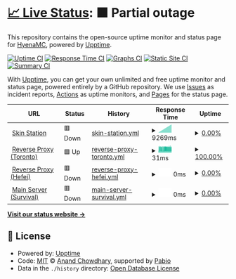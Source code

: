 # [📈 Live Status](https://hyenamc.github.io/hyena-upptime): <!--live status--> **🟧 Partial outage**

This repository contains the open-source uptime monitor and status page for [HyenaMC](https://hyenamc.github.io/hyena-upptime), powered by [Upptime](https://github.com/upptime/upptime).

[![Uptime CI](https://github.com/hyenamc/hyena-upptime/workflows/Uptime%20CI/badge.svg)](https://github.com/hyenamc/hyena-upptime/actions?query=workflow%3A%22Uptime+CI%22)
[![Response Time CI](https://github.com/hyenamc/hyena-upptime/workflows/Response%20Time%20CI/badge.svg)](https://github.com/hyenamc/hyena-upptime/actions?query=workflow%3A%22Response+Time+CI%22)
[![Graphs CI](https://github.com/hyenamc/hyena-upptime/workflows/Graphs%20CI/badge.svg)](https://github.com/hyenamc/hyena-upptime/actions?query=workflow%3A%22Graphs+CI%22)
[![Static Site CI](https://github.com/hyenamc/hyena-upptime/workflows/Static%20Site%20CI/badge.svg)](https://github.com/hyenamc/hyena-upptime/actions?query=workflow%3A%22Static+Site+CI%22)
[![Summary CI](https://github.com/hyenamc/hyena-upptime/workflows/Summary%20CI/badge.svg)](https://github.com/hyenamc/hyena-upptime/actions?query=workflow%3A%22Summary+CI%22)

With [Upptime](https://upptime.js.org), you can get your own unlimited and free uptime monitor and status page, powered entirely by a GitHub repository. We use [Issues](https://github.com/hyenamc/hyena-upptime/issues) as incident reports, [Actions](https://github.com/hyenamc/hyena-upptime/actions) as uptime monitors, and [Pages](https://hyenamc.github.io/hyena-upptime) for the status page.

<!--start: status pages-->
<!-- This summary is generated by Upptime (https://github.com/upptime/upptime) -->
<!-- Do not edit this manually, your changes will be overwritten -->
<!-- prettier-ignore -->
| URL | Status | History | Response Time | Uptime |
| --- | ------ | ------- | ------------- | ------ |
| <img alt="" src="https://icons.duckduckgo.com/ip3/account.teamhyena.org.ico" height="13"> [Skin Station](https://account.teamhyena.org) | 🟥 Down | [skin-station.yml](https://github.com/HyenaMC/hyena-upptime/commits/HEAD/history/skin-station.yml) | <details><summary><img alt="Response time graph" src="./graphs/skin-station/response-time-week.png" height="20"> 9269ms</summary><br><a href="https://HyenaMC.github.io/hyena-upptime/history/skin-station"><img alt="Response time 623" src="https://img.shields.io/endpoint?url=https%3A%2F%2Fraw.githubusercontent.com%2FHyenaMC%2Fhyena-upptime%2FHEAD%2Fapi%2Fskin-station%2Fresponse-time.json"></a><br><a href="https://HyenaMC.github.io/hyena-upptime/history/skin-station"><img alt="24-hour response time 0" src="https://img.shields.io/endpoint?url=https%3A%2F%2Fraw.githubusercontent.com%2FHyenaMC%2Fhyena-upptime%2FHEAD%2Fapi%2Fskin-station%2Fresponse-time-day.json"></a><br><a href="https://HyenaMC.github.io/hyena-upptime/history/skin-station"><img alt="7-day response time 9269" src="https://img.shields.io/endpoint?url=https%3A%2F%2Fraw.githubusercontent.com%2FHyenaMC%2Fhyena-upptime%2FHEAD%2Fapi%2Fskin-station%2Fresponse-time-week.json"></a><br><a href="https://HyenaMC.github.io/hyena-upptime/history/skin-station"><img alt="30-day response time 9269" src="https://img.shields.io/endpoint?url=https%3A%2F%2Fraw.githubusercontent.com%2FHyenaMC%2Fhyena-upptime%2FHEAD%2Fapi%2Fskin-station%2Fresponse-time-month.json"></a><br><a href="https://HyenaMC.github.io/hyena-upptime/history/skin-station"><img alt="1-year response time 623" src="https://img.shields.io/endpoint?url=https%3A%2F%2Fraw.githubusercontent.com%2FHyenaMC%2Fhyena-upptime%2FHEAD%2Fapi%2Fskin-station%2Fresponse-time-year.json"></a></details> | <details><summary><a href="https://HyenaMC.github.io/hyena-upptime/history/skin-station">0.00%</a></summary><a href="https://HyenaMC.github.io/hyena-upptime/history/skin-station"><img alt="All-time uptime 0.00%" src="https://img.shields.io/endpoint?url=https%3A%2F%2Fraw.githubusercontent.com%2FHyenaMC%2Fhyena-upptime%2FHEAD%2Fapi%2Fskin-station%2Fuptime.json"></a><br><a href="https://HyenaMC.github.io/hyena-upptime/history/skin-station"><img alt="24-hour uptime 0.00%" src="https://img.shields.io/endpoint?url=https%3A%2F%2Fraw.githubusercontent.com%2FHyenaMC%2Fhyena-upptime%2FHEAD%2Fapi%2Fskin-station%2Fuptime-day.json"></a><br><a href="https://HyenaMC.github.io/hyena-upptime/history/skin-station"><img alt="7-day uptime 0.00%" src="https://img.shields.io/endpoint?url=https%3A%2F%2Fraw.githubusercontent.com%2FHyenaMC%2Fhyena-upptime%2FHEAD%2Fapi%2Fskin-station%2Fuptime-week.json"></a><br><a href="https://HyenaMC.github.io/hyena-upptime/history/skin-station"><img alt="30-day uptime 0.00%" src="https://img.shields.io/endpoint?url=https%3A%2F%2Fraw.githubusercontent.com%2FHyenaMC%2Fhyena-upptime%2FHEAD%2Fapi%2Fskin-station%2Fuptime-month.json"></a><br><a href="https://HyenaMC.github.io/hyena-upptime/history/skin-station"><img alt="1-year uptime 0.00%" src="https://img.shields.io/endpoint?url=https%3A%2F%2Fraw.githubusercontent.com%2FHyenaMC%2Fhyena-upptime%2FHEAD%2Fapi%2Fskin-station%2Fuptime-year.json"></a></details>
| <img alt="" src="https://icons.duckduckgo.com/ip3/null.ico" height="13"> [Reverse Proxy (Toronto)](mc.teamhyena.org) | 🟩 Up | [reverse-proxy-toronto.yml](https://github.com/HyenaMC/hyena-upptime/commits/HEAD/history/reverse-proxy-toronto.yml) | <details><summary><img alt="Response time graph" src="./graphs/reverse-proxy-toronto/response-time-week.png" height="20"> 31ms</summary><br><a href="https://HyenaMC.github.io/hyena-upptime/history/reverse-proxy-toronto"><img alt="Response time 31" src="https://img.shields.io/endpoint?url=https%3A%2F%2Fraw.githubusercontent.com%2FHyenaMC%2Fhyena-upptime%2FHEAD%2Fapi%2Freverse-proxy-toronto%2Fresponse-time.json"></a><br><a href="https://HyenaMC.github.io/hyena-upptime/history/reverse-proxy-toronto"><img alt="24-hour response time 31" src="https://img.shields.io/endpoint?url=https%3A%2F%2Fraw.githubusercontent.com%2FHyenaMC%2Fhyena-upptime%2FHEAD%2Fapi%2Freverse-proxy-toronto%2Fresponse-time-day.json"></a><br><a href="https://HyenaMC.github.io/hyena-upptime/history/reverse-proxy-toronto"><img alt="7-day response time 31" src="https://img.shields.io/endpoint?url=https%3A%2F%2Fraw.githubusercontent.com%2FHyenaMC%2Fhyena-upptime%2FHEAD%2Fapi%2Freverse-proxy-toronto%2Fresponse-time-week.json"></a><br><a href="https://HyenaMC.github.io/hyena-upptime/history/reverse-proxy-toronto"><img alt="30-day response time 31" src="https://img.shields.io/endpoint?url=https%3A%2F%2Fraw.githubusercontent.com%2FHyenaMC%2Fhyena-upptime%2FHEAD%2Fapi%2Freverse-proxy-toronto%2Fresponse-time-month.json"></a><br><a href="https://HyenaMC.github.io/hyena-upptime/history/reverse-proxy-toronto"><img alt="1-year response time 31" src="https://img.shields.io/endpoint?url=https%3A%2F%2Fraw.githubusercontent.com%2FHyenaMC%2Fhyena-upptime%2FHEAD%2Fapi%2Freverse-proxy-toronto%2Fresponse-time-year.json"></a></details> | <details><summary><a href="https://HyenaMC.github.io/hyena-upptime/history/reverse-proxy-toronto">100.00%</a></summary><a href="https://HyenaMC.github.io/hyena-upptime/history/reverse-proxy-toronto"><img alt="All-time uptime 51.87%" src="https://img.shields.io/endpoint?url=https%3A%2F%2Fraw.githubusercontent.com%2FHyenaMC%2Fhyena-upptime%2FHEAD%2Fapi%2Freverse-proxy-toronto%2Fuptime.json"></a><br><a href="https://HyenaMC.github.io/hyena-upptime/history/reverse-proxy-toronto"><img alt="24-hour uptime 100.00%" src="https://img.shields.io/endpoint?url=https%3A%2F%2Fraw.githubusercontent.com%2FHyenaMC%2Fhyena-upptime%2FHEAD%2Fapi%2Freverse-proxy-toronto%2Fuptime-day.json"></a><br><a href="https://HyenaMC.github.io/hyena-upptime/history/reverse-proxy-toronto"><img alt="7-day uptime 100.00%" src="https://img.shields.io/endpoint?url=https%3A%2F%2Fraw.githubusercontent.com%2FHyenaMC%2Fhyena-upptime%2FHEAD%2Fapi%2Freverse-proxy-toronto%2Fuptime-week.json"></a><br><a href="https://HyenaMC.github.io/hyena-upptime/history/reverse-proxy-toronto"><img alt="30-day uptime 43.76%" src="https://img.shields.io/endpoint?url=https%3A%2F%2Fraw.githubusercontent.com%2FHyenaMC%2Fhyena-upptime%2FHEAD%2Fapi%2Freverse-proxy-toronto%2Fuptime-month.json"></a><br><a href="https://HyenaMC.github.io/hyena-upptime/history/reverse-proxy-toronto"><img alt="1-year uptime 51.87%" src="https://img.shields.io/endpoint?url=https%3A%2F%2Fraw.githubusercontent.com%2FHyenaMC%2Fhyena-upptime%2FHEAD%2Fapi%2Freverse-proxy-toronto%2Fuptime-year.json"></a></details>
| <img alt="" src="https://icons.duckduckgo.com/ip3/null.ico" height="13"> [Reverse Proxy (Hefei)](120.78.128.225) | 🟥 Down | [reverse-proxy-hefei.yml](https://github.com/HyenaMC/hyena-upptime/commits/HEAD/history/reverse-proxy-hefei.yml) | <details><summary><img alt="Response time graph" src="./graphs/reverse-proxy-hefei/response-time-week.png" height="20"> 0ms</summary><br><a href="https://HyenaMC.github.io/hyena-upptime/history/reverse-proxy-hefei"><img alt="Response time 240" src="https://img.shields.io/endpoint?url=https%3A%2F%2Fraw.githubusercontent.com%2FHyenaMC%2Fhyena-upptime%2FHEAD%2Fapi%2Freverse-proxy-hefei%2Fresponse-time.json"></a><br><a href="https://HyenaMC.github.io/hyena-upptime/history/reverse-proxy-hefei"><img alt="24-hour response time 0" src="https://img.shields.io/endpoint?url=https%3A%2F%2Fraw.githubusercontent.com%2FHyenaMC%2Fhyena-upptime%2FHEAD%2Fapi%2Freverse-proxy-hefei%2Fresponse-time-day.json"></a><br><a href="https://HyenaMC.github.io/hyena-upptime/history/reverse-proxy-hefei"><img alt="7-day response time 0" src="https://img.shields.io/endpoint?url=https%3A%2F%2Fraw.githubusercontent.com%2FHyenaMC%2Fhyena-upptime%2FHEAD%2Fapi%2Freverse-proxy-hefei%2Fresponse-time-week.json"></a><br><a href="https://HyenaMC.github.io/hyena-upptime/history/reverse-proxy-hefei"><img alt="30-day response time 242" src="https://img.shields.io/endpoint?url=https%3A%2F%2Fraw.githubusercontent.com%2FHyenaMC%2Fhyena-upptime%2FHEAD%2Fapi%2Freverse-proxy-hefei%2Fresponse-time-month.json"></a><br><a href="https://HyenaMC.github.io/hyena-upptime/history/reverse-proxy-hefei"><img alt="1-year response time 240" src="https://img.shields.io/endpoint?url=https%3A%2F%2Fraw.githubusercontent.com%2FHyenaMC%2Fhyena-upptime%2FHEAD%2Fapi%2Freverse-proxy-hefei%2Fresponse-time-year.json"></a></details> | <details><summary><a href="https://HyenaMC.github.io/hyena-upptime/history/reverse-proxy-hefei">0.00%</a></summary><a href="https://HyenaMC.github.io/hyena-upptime/history/reverse-proxy-hefei"><img alt="All-time uptime 60.18%" src="https://img.shields.io/endpoint?url=https%3A%2F%2Fraw.githubusercontent.com%2FHyenaMC%2Fhyena-upptime%2FHEAD%2Fapi%2Freverse-proxy-hefei%2Fuptime.json"></a><br><a href="https://HyenaMC.github.io/hyena-upptime/history/reverse-proxy-hefei"><img alt="24-hour uptime 0.00%" src="https://img.shields.io/endpoint?url=https%3A%2F%2Fraw.githubusercontent.com%2FHyenaMC%2Fhyena-upptime%2FHEAD%2Fapi%2Freverse-proxy-hefei%2Fuptime-day.json"></a><br><a href="https://HyenaMC.github.io/hyena-upptime/history/reverse-proxy-hefei"><img alt="7-day uptime 0.00%" src="https://img.shields.io/endpoint?url=https%3A%2F%2Fraw.githubusercontent.com%2FHyenaMC%2Fhyena-upptime%2FHEAD%2Fapi%2Freverse-proxy-hefei%2Fuptime-week.json"></a><br><a href="https://HyenaMC.github.io/hyena-upptime/history/reverse-proxy-hefei"><img alt="30-day uptime 42.82%" src="https://img.shields.io/endpoint?url=https%3A%2F%2Fraw.githubusercontent.com%2FHyenaMC%2Fhyena-upptime%2FHEAD%2Fapi%2Freverse-proxy-hefei%2Fuptime-month.json"></a><br><a href="https://HyenaMC.github.io/hyena-upptime/history/reverse-proxy-hefei"><img alt="1-year uptime 60.18%" src="https://img.shields.io/endpoint?url=https%3A%2F%2Fraw.githubusercontent.com%2FHyenaMC%2Fhyena-upptime%2FHEAD%2Fapi%2Freverse-proxy-hefei%2Fuptime-year.json"></a></details>
| <img alt="" src="https://icons.duckduckgo.com/ip3/null.ico" height="13"> [Main Server (Survival)](minecraft.teamhyena.org) | 🟥 Down | [main-server-survival.yml](https://github.com/HyenaMC/hyena-upptime/commits/HEAD/history/main-server-survival.yml) | <details><summary><img alt="Response time graph" src="./graphs/main-server-survival/response-time-week.png" height="20"> 0ms</summary><br><a href="https://HyenaMC.github.io/hyena-upptime/history/main-server-survival"><img alt="Response time 36" src="https://img.shields.io/endpoint?url=https%3A%2F%2Fraw.githubusercontent.com%2FHyenaMC%2Fhyena-upptime%2FHEAD%2Fapi%2Fmain-server-survival%2Fresponse-time.json"></a><br><a href="https://HyenaMC.github.io/hyena-upptime/history/main-server-survival"><img alt="24-hour response time 0" src="https://img.shields.io/endpoint?url=https%3A%2F%2Fraw.githubusercontent.com%2FHyenaMC%2Fhyena-upptime%2FHEAD%2Fapi%2Fmain-server-survival%2Fresponse-time-day.json"></a><br><a href="https://HyenaMC.github.io/hyena-upptime/history/main-server-survival"><img alt="7-day response time 0" src="https://img.shields.io/endpoint?url=https%3A%2F%2Fraw.githubusercontent.com%2FHyenaMC%2Fhyena-upptime%2FHEAD%2Fapi%2Fmain-server-survival%2Fresponse-time-week.json"></a><br><a href="https://HyenaMC.github.io/hyena-upptime/history/main-server-survival"><img alt="30-day response time 0" src="https://img.shields.io/endpoint?url=https%3A%2F%2Fraw.githubusercontent.com%2FHyenaMC%2Fhyena-upptime%2FHEAD%2Fapi%2Fmain-server-survival%2Fresponse-time-month.json"></a><br><a href="https://HyenaMC.github.io/hyena-upptime/history/main-server-survival"><img alt="1-year response time 36" src="https://img.shields.io/endpoint?url=https%3A%2F%2Fraw.githubusercontent.com%2FHyenaMC%2Fhyena-upptime%2FHEAD%2Fapi%2Fmain-server-survival%2Fresponse-time-year.json"></a></details> | <details><summary><a href="https://HyenaMC.github.io/hyena-upptime/history/main-server-survival">0.00%</a></summary><a href="https://HyenaMC.github.io/hyena-upptime/history/main-server-survival"><img alt="All-time uptime 3.44%" src="https://img.shields.io/endpoint?url=https%3A%2F%2Fraw.githubusercontent.com%2FHyenaMC%2Fhyena-upptime%2FHEAD%2Fapi%2Fmain-server-survival%2Fuptime.json"></a><br><a href="https://HyenaMC.github.io/hyena-upptime/history/main-server-survival"><img alt="24-hour uptime 0.00%" src="https://img.shields.io/endpoint?url=https%3A%2F%2Fraw.githubusercontent.com%2FHyenaMC%2Fhyena-upptime%2FHEAD%2Fapi%2Fmain-server-survival%2Fuptime-day.json"></a><br><a href="https://HyenaMC.github.io/hyena-upptime/history/main-server-survival"><img alt="7-day uptime 0.00%" src="https://img.shields.io/endpoint?url=https%3A%2F%2Fraw.githubusercontent.com%2FHyenaMC%2Fhyena-upptime%2FHEAD%2Fapi%2Fmain-server-survival%2Fuptime-week.json"></a><br><a href="https://HyenaMC.github.io/hyena-upptime/history/main-server-survival"><img alt="30-day uptime 0.00%" src="https://img.shields.io/endpoint?url=https%3A%2F%2Fraw.githubusercontent.com%2FHyenaMC%2Fhyena-upptime%2FHEAD%2Fapi%2Fmain-server-survival%2Fuptime-month.json"></a><br><a href="https://HyenaMC.github.io/hyena-upptime/history/main-server-survival"><img alt="1-year uptime 3.44%" src="https://img.shields.io/endpoint?url=https%3A%2F%2Fraw.githubusercontent.com%2FHyenaMC%2Fhyena-upptime%2FHEAD%2Fapi%2Fmain-server-survival%2Fuptime-year.json"></a></details>

<!--end: status pages-->

[**Visit our status website →**](https://hyenamc.github.io/hyena-upptime)

## 📄 License

- Powered by: [Upptime](https://github.com/upptime/upptime)
- Code: [MIT](./LICENSE) © [Anand Chowdhary](https://anandchowdhary.com), supported by [Pabio](https://pabio.com)
- Data in the `./history` directory: [Open Database License](https://opendatacommons.org/licenses/odbl/1-0/)
